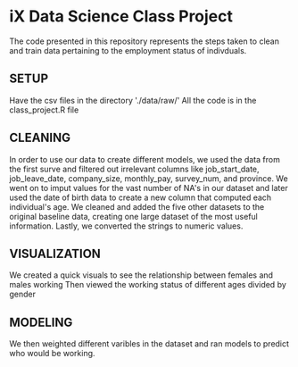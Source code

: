 # iX Data Science Class Project
The code presented in this repository represents the steps taken to clean and train data pertaining to the employment status of indivduals.

## SETUP
Have the csv files in the directory './data/raw/'
All the code is in the class_project.R file

## CLEANING
In order to use our data to create different models, we used the data from the first surve and filtered out irrelevant columns like job_start_date, job_leave_date, company_size, monthly_pay, survey_num, and province.
We went on to imput values for the vast number of NA's in our dataset and later used the date of birth data to create a new column that computed each individual's age. 
We cleaned and added the five other datasets to the original baseline data, creating one large dataset of the most useful information.
Lastly, we converted the strings to numeric values.

## VISUALIZATION
We created a quick visuals to see the relationship between females and males working 
Then viewed the working status of different ages divided by gender 

## MODELING
We then weighted different varibles in the dataset and ran models to predict who would be working.

